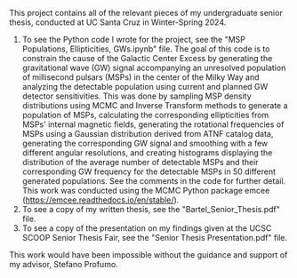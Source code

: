 This project contains all of the relevant pieces of my undergraduate senior thesis, conducted at UC Santa Cruz in Winter-Spring 2024. 

1. To see the Python code I wrote for the project, see the "MSP Populations, Ellipticities, GWs.ipynb" file. The goal of this code is to constrain the cause of the Galactic Center Excess by generating the gravitational wave (GW) signal accompanying an unresolved population of millisecond pulsars (MSPs) in the center of the Milky Way and analyzing the detectable population using current and planned GW detector sensitivities. This was done by sampling MSP density distributions using MCMC and Inverse Transform methods to generate a population of MSPs, calculating the corresponding ellipticities from MSPs' internal magnetic fields, generating the rotational frequencies of MSPs using a Gaussian distribution derived from ATNF catalog data, generating the corresponding GW signal and smoothing with a few different angular resolutions, and creating histograms displaying the distribution of the average number of detectable MSPs and their corresponding GW frequency for the detectable MSPs in 50 different generated populations. See the comments in the code for further detail. This work was conducted using the MCMC Python package emcee (https://emcee.readthedocs.io/en/stable/).
2. To see a copy of my written thesis, see the "Bartel_Senior_Thesis.pdf" file.
3. To see a copy of the presentation on my findings given at the UCSC SCOOP Senior Thesis Fair, see the "Senior Thesis Presentation.pdf" file.

This work would have been impossible without the guidance and support of my advisor, Stefano Profumo.
